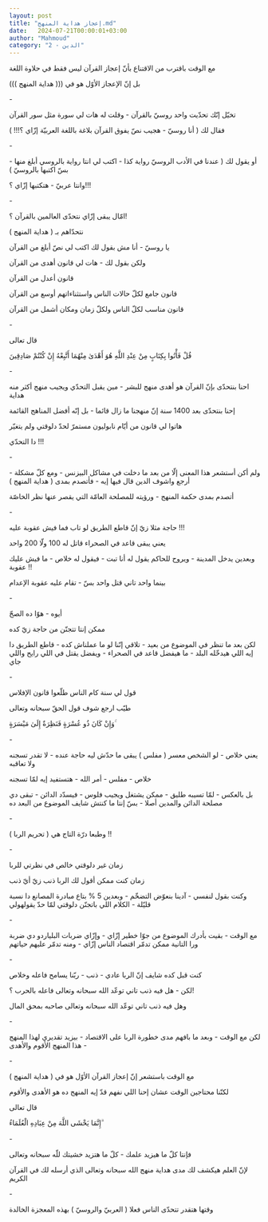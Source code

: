 ```yaml
---
layout: post
title: "إعجاز هداية المنهج.md"
date:   2024-07-21T00:00:01+03:00
author: "Mahmoud"
category: "2 - الدين"
---
```

مع الوقت باقترب من الاقتناع بأنّ إعجاز القرآن ليس فقط في
حلاوة اللغة

بل إنّ الإعجاز الأوّل هو في ((( هداية المنهج )))

\-

تخيّل إنّك تحدّيت واحد روسيّ بالقرآن - وقلت له هات لي سورة
مثل سور القرآن

فقال لك ( أنا روسيّ - هجيب نصّ يفوق القرآن بلاغة باللغة
العربيّة إزّاي ؟!!! )

\-

أو يقول لك ( عندنا في الأدب الروسيّ رواية كذا - اكتب لي
انتا رواية بالروسي أبلغ منها - بسّ اكتبها بالروسيّ )

وانتا عربيّ - هتكتبها إزّاي ؟!!!

\-

امّال يبقى إزّاي نتحدّى العالمين بالقرآن ؟!

نتحدّاهم بـ ( هداية المنهج )

يا روسيّ - أنا مش بقول لك اكتب لي نصّ أبلغ من
القرآن

ولكن بقول لك - هات لي قانون أهدى من القرآن

قانون أعدل من القرآن

قانون جامع لكلّ حالات الناس واستثناءاتهم أوسع من
القرآن

قانون مناسب لكلّ الناس ولكلّ زمان ومكان أشمل من
القرآن

\-

قال تعالى

قُلْ فَأْتُوا بِكِتَابٍ مِنْ عِنْدِ اللَّهِ هُوَ أَهْدَىٰ مِنْهُمَا أَتَّبِعْهُ إِنْ كُنْتُمْ
صَادِقِينَ

\-

احنا بنتحدّى بإنّ القرآن هو أهدى منهج للبشر - مين يقبل
التحدّي ويجيب منهج أكثر منه هداية

إحنا بنتحدّى بعد 1400 سنة إنّ منهجنا ما زال قائما - بل إنّه
أفضل المناهج القائمة

هاتوا لي قانون من أيّام نابوليون مستمرّ لحدّ دلوقتي ولم
يتغيّر

دا التحدّي !!!

\-

ولم أكن أستشعر هذا المعنى إلّا من بعد ما دخلت في مشاكل
البيزنس - ومع كلّ مشكلة - أرجع واشوف الدين قال فيها إيه - فأتصدم بمدى (
هداية المنهج )

أتصدم بمدى حكمة المنهج - ورؤيته للمصلحة العامّة التي يقصر
عنها نظر الخاصّة

\-

حاجة مثلا زيّ إنّ قاطع الطريق لو تاب فما فيش عقوبة
عليه !!!

يعني يبقى قاعد في الصحراء قاتل له 100 ولّا 200
واحد

وبعدين يدخل المدينة - ويروح للحاكم يقول له أنا تبت -
فيقول له خلاص - ما فيش عليك عقوبة !!

بينما واحد تاني قتل واحد بسّ - تقام عليه عقوبة
الإعدام

\-

أيوه - هوّا ده الصحّ

ممكن إنتا تتجنّن من حاجة زيّ كده

لكن بعد ما تنظر في الموضوع من بعيد - تلاقي إنّنا لو ما
عملناش كده - قاطع الطريق دا إيه اللي هيدخّله البلد - ما هيفضل قاعد في
الصحراء - ويفضل يقتل في اللي رايح واللي جاي

\-

قول لي سنة كام الناس طلّعوا قانون الإفلاس

طيّب ارجع شوف قول الحقّ سبحانه وتعالى

وَإِنْ كَانَ ذُو عُسْرَةٍ فَنَظِرَةٌ إِلَىٰ مَيْسَرَةٍ ۚ

\-

يعني خلاص - لو الشخص معسر ( مفلس ) يبقى ما حدّش ليه حاجة
عنده - لا تقدر تسجنه ولا تعاقبه

خلاص - مفلس - أمر الله - هتستفيد إيه لمّا تسجنه

بل بالعكس - لمّا تسيبه طليق - ممكن يشتغل ويجيب فلوس -
فيسدّد الدائن - تبقى دي مصلحة الدائن والمدين أصلا - بسّ إنتا ما كنتش شايف
الموضوع من البعد ده

\-

وطبعا درّة التاج هي ( تحريم الربا ) !!

\-

زمان غير دلوقتي خالص في نظرتي للربا

زمان كنت ممكن أقول لك الربا ذنب زيّ أيّ ذنب

وكنت بقول لنفسي - آدينا بنعوّض التضخّم - وبعدين 5 % بتاع
مبادرة المصانع دا نسبة قليّلة - الكلام اللي باتجنّن دلوقتي لمّا حدّ
يقولهولي

\-

مع الوقت - بقيت بأدرك الموضوع من جوّا خطير إزّاي - وإزّاي
ضربات البلياردو دي ضربة ورا التانية ممكن تدمّر اقتصاد الناس إزّاي - ومنه
تدمّر عليهم حياتهم

\-

كنت قبل كده شايف إنّ الربا عادي - ذنب - ربّنا يسامح فاعله
وخلاص

لكن - هل فيه ذنب تاني توعّد الله سبحانه وتعالى فاعله
بالحرب ؟!

وهل فيه ذنب تاني توعّد الله سبحانه وتعالى صاحبه بمحق
المال

\-

لكن مع الوقت - وبعد ما بافهم مدى خطورة الربا على
الاقتصاد - بيزيد تقديري لهذا المنهج - هذا المنهج الأقوم والأهدى

\-

مع الوقت باستشعر إنّ إعجاز القرآن الأوّل هو في ( هداية
المنهج )

لكنّنا محتاجين الوقت عشان إحنا اللي نفهم قدّ إيه المنهج ده
هو الأهدى والأقوم

قال تعالى

إِنَّمَا يَخْشَى اللَّهَ مِنْ عِبَادِهِ الْعُلَمَاءُ ۗ

\-

فإنتا كلّ ما هيزيد علمك - كلّ ما هتزيد خشيتك للّه سبحانه
وتعالى

لإنّ العلم هيكشف لك مدى هداية منهج الله سبحانه وتعالى
الذي أرسله لك في القرآن الكريم

\-

وقتها هتقدر تتحدّى الناس فعلا ( العربيّ والروسيّ ) بهذه
المعجزة الخالدة
